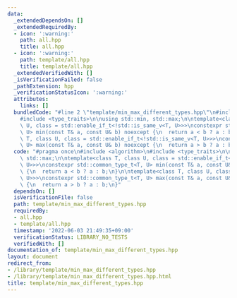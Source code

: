 ```yaml
---
data:
  _extendedDependsOn: []
  _extendedRequiredBy:
  - icon: ':warning:'
    path: all.hpp
    title: all.hpp
  - icon: ':warning:'
    path: template/all.hpp
    title: template/all.hpp
  _extendedVerifiedWith: []
  _isVerificationFailed: false
  _pathExtension: hpp
  _verificationStatusIcon: ':warning:'
  attributes:
    links: []
  bundledCode: "#line 2 \"template/min_max_different_types.hpp\"\n#include <algorithm>\n\
    #include <type_traits>\n\nusing std::min, std::max;\n\ntemplate<class T, class\
    \ U, class = std::enable_if_t<!std::is_same_v<T, U>>>\nconstexpr std::common_type_t<T,\
    \ U> min(const T& a, const U& b) noexcept {\n  return a < b ? a : b;\n}\n\ntemplate<class\
    \ T, class U, class = std::enable_if_t<!std::is_same_v<T, U>>>\nconstexpr std::common_type_t<T,\
    \ U> max(const T& a, const U& b) noexcept {\n  return a > b ? a : b;\n}\n"
  code: "#pragma once\n#include <algorithm>\n#include <type_traits>\n\nusing std::min,\
    \ std::max;\n\ntemplate<class T, class U, class = std::enable_if_t<!std::is_same_v<T,\
    \ U>>>\nconstexpr std::common_type_t<T, U> min(const T& a, const U& b) noexcept\
    \ {\n  return a < b ? a : b;\n}\n\ntemplate<class T, class U, class = std::enable_if_t<!std::is_same_v<T,\
    \ U>>>\nconstexpr std::common_type_t<T, U> max(const T& a, const U& b) noexcept\
    \ {\n  return a > b ? a : b;\n}"
  dependsOn: []
  isVerificationFile: false
  path: template/min_max_different_types.hpp
  requiredBy:
  - all.hpp
  - template/all.hpp
  timestamp: '2022-06-03 21:49:35+09:00'
  verificationStatus: LIBRARY_NO_TESTS
  verifiedWith: []
documentation_of: template/min_max_different_types.hpp
layout: document
redirect_from:
- /library/template/min_max_different_types.hpp
- /library/template/min_max_different_types.hpp.html
title: template/min_max_different_types.hpp
---
```

